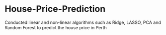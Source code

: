 # House-Price-Prediction
Conducted linear and non-linear algorithms such as Ridge, LASSO, PCA and Random Forest  to predict the house price in Perth
